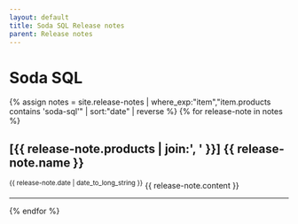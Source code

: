 ```yaml
---
layout: default
title: Soda SQL Release notes
parent: Release notes
---
```


# Soda SQL
{% assign notes = site.release-notes | where_exp:"item","item.products contains 'soda-sql'" | sort:"date" | reverse %}
{% for release-note in notes %}
  <h2>[{{ release-note.products | join:', ' }}] {{ release-note.name }}</h2>
  <sup>{{ release-note.date | date_to_long_string }}</sup>
  {{ release-note.content }}
  <hr/>
{% endfor %}